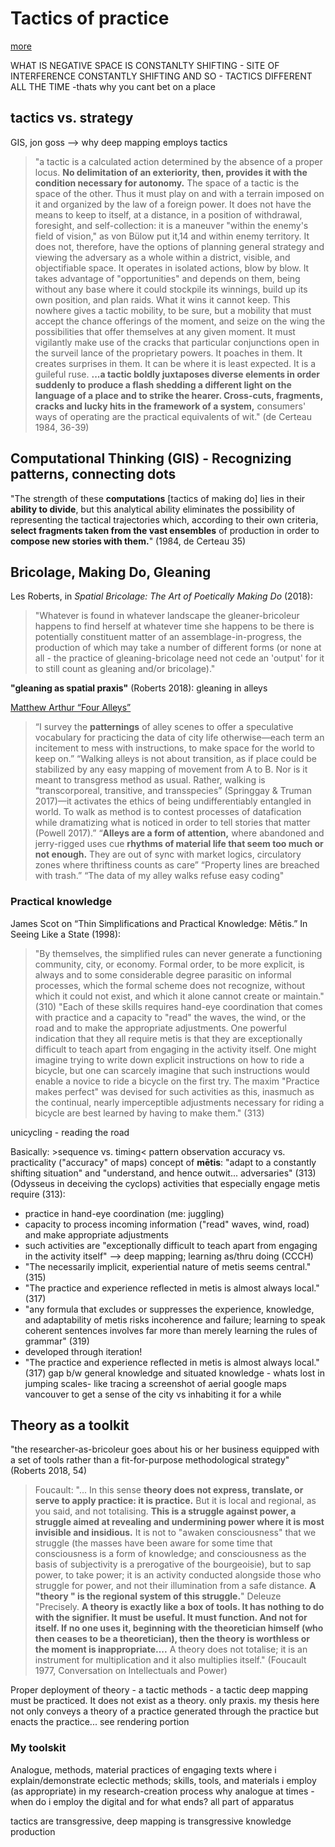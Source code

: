 # Tactics of practice
[more](https://raw.githubusercontent.com/negative-spaces/negative-spaces.github.io/main/mindpalace/tactics.txt)

WHAT IS NEGATIVE SPACE IS CONSTANLTY SHIFTING - SITE OF INTERFERENCE CONSTANTLY SHIFTING AND SO - TACTICS DIFFERENT ALL THE TIME -thats why you cant bet on a place 

## tactics vs. strategy
GIS, jon goss --> why deep mapping employs tactics 

>"a tactic is a calculated action determined by the absence of a proper locus. **No delimitation of an exteriority, then, provides it with the condition neces­sary for autonomy.** The space of a tactic is the space of the other. Thus it must play on and with a terrain imposed on it and organized by the law of a foreign power. It does not have the means to keep to itself, at a distance, in a position of withdrawal, foresight, and self-collection: it is a maneuver "within the enemy's field of vision," as von Bülow put it,14 and within enemy territory. It does not, therefore, have the options of plan­ning general strategy and viewing the adversary as a whole within a district, visible, and objectifiable space. It operates in isolated actions, blow by blow. It takes advantage of "opportunities" and depends on them, being without any base where it could stockpile its winnings, build up its own position, and plan raids. What it wins it cannot keep. This nowhere gives a tactic mobility, to be sure, but a mobility that must accept the chance offerings of the moment, and seize on the wing the possibilities that offer themselves at any given moment. It must vigilantly make use of the cracks that particular conjunctions open in the surveil­ lance of the proprietary powers. It poaches in them. It creates surprises in them. It can be where it is least expected. It is a guileful ruse.
**...a tactic boldly juxtaposes diverse elements in order suddenly to produce a flash shedding a different light on the language of a place and to strike the hearer. Cross-cuts, fragments, cracks and lucky hits in the framework of a system,** consumers' ways of operating are the practical equivalents of wit." (de Certeau 1984, 36-39)

## Computational Thinking (GIS) - Recognizing patterns, connecting dots
"The strength of these **computations** [tactics of making do] lies in their **ability to divide**, but this analytical ability eliminates the possibility of representing the tactical trajectories which, according to their own criteria, **select fragments taken from the vast ensembles** of production in order to **compose new stories with them.**" (1984, de Certeau 35)

## Bricolage, Making Do, Gleaning
Les Roberts, in *Spatial Bricolage: The Art of Poetically Making Do* (2018):
>"Whatever is found in whatever landscape the gleaner-bricoleur happens to find herself at whatever time she happens to be there is potentially constituent matter of an assemblage-in-progress, the production of which may take a number of different forms (or none at all - the practice of gleaning-bricolage need not cede an 'output' for it to still count as gleaning and/or bricolage)." 

**"gleaning as spatial praxis"** (Roberts 2018): gleaning in alleys 

[Matthew Arthur “Four Alleys”](https://culanth.org/fieldsights/series/four-alleys)
>“I survey the **patternings** of alley scenes to offer a speculative vocabulary for practicing the data of city life otherwise—each term an incitement to mess with instructions, to make space for the world to keep on.”
“Walking alleys is not about transition, as if place could be stabilized by any easy mapping of movement from A to B. Nor is it meant to transgress method as usual. Rather, walking is “transcorporeal, transitive, and transspecies” (Springgay & Truman 2017)—it activates the ethics of being undifferentiably entangled in world. To walk as method is to contest processes of datafication while dramatizing what is noticed in order to tell stories that matter (Powell 2017).”
“**Alleys are a form of attention,** where abandoned and jerry-rigged uses cue **rhythms of material life that seem too much or not enough.** They are out of sync with market logics, circulatory zones where thriftiness counts as care”
“Property lines are breached with trash.” “The data of my alley walks refuse easy coding"

### Practical knowledge
James Scot on “Thin Simplifications and Practical Knowledge: Mētis.” In Seeing Like a State (1998):
>"By themselves, the simplified rules can never generate a functioning community, city, or economy. Formal order, to be more explicit, is always and to some considerable degree parasitic on informal processes, which the formal scheme does not recognize, without which it could not exist, and which it alone cannot create or maintain." (310)
>"Each of these skills requires hand-eye coordination that comes with practice and a capacity to "read" the waves, the wind, or the road and to make the appropriate adjustments. One powerful indication that they all require metis is that they are exceptionally difficult to teach apart from engaging in the activity itself. One might imagine trying to write down explicit instructions on how to ride a bicycle, but one can scarcely imagine that such instructions would enable a novice to ride a bicycle on the first try. The maxim "Practice makes perfect" was devised for such activities as this, inasmuch as the continual, nearly imperceptible adjustments necessary for riding a bicycle are best learned by having to make them." (313)

unicycling - reading the road

Basically: >sequence vs. timing<
pattern observation
accuracy vs. practicality 
                ("accuracy" of maps)
concept of **mētis**: "adapt to a constantly shifting situation" and "understand, and hence outwit... adversaries" (313) (Odysseus in deceiving the cyclops)
activities that especially engage metis require (313): 
- practice in hand-eye coordination (me: juggling)
- capacity to process incoming information ("read" waves, wind, road) and make appropriate adjustments
- such activities are "exceptionally difficult to teach apart from engaging in the activity itself" --> deep mapping; learning as/thru doing (CCCH)
- "The necessarily implicit, experiential nature of metis seems central."(315)
- "The practice and experience reflected in metis is almost always local." (317)
-  "any formula that excludes or suppresses the experience, knowledge, and adaptability of metis risks incoherence and failure; learning to speak coherent sentences involves far more than merely learning the rules of grammar" (319)
- developed through iteration!
- "The practice and experience reflected in metis is almost always local." (317)
gap b/w general knowledge and situated knowledge - whats lost in jumping scales- like tracing a screenshot of aerial google maps vancouver to get a sense of the city vs inhabiting it for a while

## Theory as a toolkit
"the researcher-as-bricoleur goes about his or her business equipped with a set of tools rather than a fit-for-purpose methodological strategy" (Roberts 2018, 54)

>Foucault: "... In this sense **theory does not express, translate, or serve to apply practice: it is practice.** But it is local and regional, as you said, and not totalising. **This is a struggle against power, a struggle aimed at revealing and undermining power where it is most invisible and insidious.** It is not to "awaken consciousness" that we struggle (the masses have been aware for some time that consciousness is a form of knowledge; and consciousness as the basis of subjectivity is a prerogative of the bourgeoisie), but to sap power, to take power; it is an activity conducted alongside those who struggle for power, and not their illumination from a safe distance. **A "theory " is the regional system of this struggle.**"
Deleuze "Precisely. **A theory is exactly like a box of tools. It has nothing to do with the signifier. It must be useful. It must function. And not for itself. If no one uses it, beginning with the theoretician himself (who then ceases to be a theoretician), then the theory is worthless or the moment is inappropriate....** A theory does not totalise; it is an instrument for multiplication and it also multiplies itself." (Foucault 1977, Conversation on Intellectuals and Power)

Proper deployment of theory - a tactic
methods - a tactic
deep mapping must be practiced. It does not exist as a theory. only praxis. 
my thesis here not only conveys a theory of a practice generated through the practice but enacts the practice... see rendering portion 
     
### My toolskit
Analogue, methods, material practices of engaging texts
where i explain/demonstrate eclectic methods; skills, tools, and materials i employ (as appropriate) in my research-creation process
why analogue at times - when do i employ the digital and for what ends? all part of apparatus


tactics are transgressive, deep mapping is transgressive knowledge production